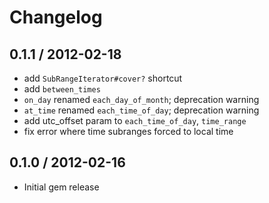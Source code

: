 # Changelog

## 0.1.1 / 2012-02-18

- add `SubRangeIterator#cover?` shortcut
- add `between_times`
- `on_day` renamed `each_day_of_month`; deprecation warning
- `at_time` renamed `each_time_of_day`; deprecation warning
- add utc_offset param to `each_time_of_day`, `time_range`
- fix error where time subranges forced to local time

## 0.1.0 / 2012-02-16

- Initial gem release
